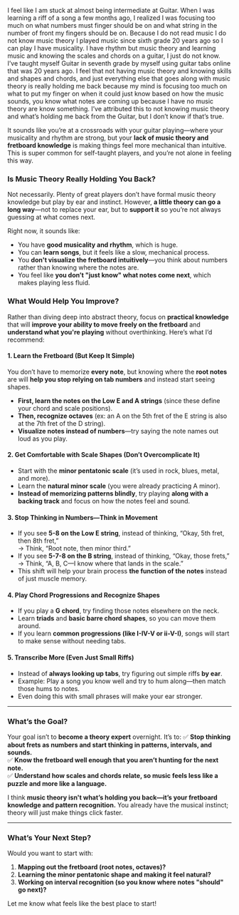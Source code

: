 I feel like I am stuck at almost being intermediate at Guitar. When I was learning a riff of a song a few months ago, I realized I was focusing too much on what numbers must finger should be on and what string in the number of front my fingers should be on. Because I do not read music I do not know music theory I played music since sixth grade 20 years ago so I can play I have musicality. I have rhythm but music theory and learning music and knowing the scales and chords on a guitar, I just do not know. I’ve taught myself Guitar in seventh grade by myself using guitar tabs online that was 20 years ago. I feel that not having music theory and knowing skills and shapes and chords, and just everything else that goes along with music theory is really holding me back because my mind is focusing too much on what to put my finger on when it could just know based on how the music sounds, you know what notes are coming up because I have no music theory are know something. I’ve attributed this to not knowing music theory and what’s holding me back from the Guitar, but I don’t know if that’s true.  

It sounds like you’re at a crossroads with your guitar playing—where your musicality and rhythm are strong, but your **lack of music theory and fretboard knowledge** is making things feel more mechanical than intuitive. This is super common for self-taught players, and you’re not alone in feeling this way.

### **Is Music Theory Really Holding You Back?**
Not necessarily. Plenty of great players don’t have formal music theory knowledge but play by ear and instinct. However, **a little theory can go a long way**—not to replace your ear, but to **support it** so you’re not always guessing at what comes next.

Right now, it sounds like:
- You have **good musicality and rhythm**, which is huge.
- You can **learn songs**, but it feels like a slow, mechanical process.
- You **don't visualize the fretboard intuitively**—you think about numbers rather than knowing where the notes are.
- You feel like **you don’t "just know" what notes come next**, which makes playing less fluid.

### **What Would Help You Improve?**
Rather than diving deep into abstract theory, focus on **practical knowledge** that will **improve your ability to move freely on the fretboard** and **understand what you're playing** without overthinking. Here’s what I’d recommend:

#### **1. Learn the Fretboard (But Keep It Simple)**
You don’t have to memorize **every note**, but knowing where the **root notes** are will **help you stop relying on tab numbers** and instead start seeing shapes.  
- **First, learn the notes on the Low E and A strings** (since these define your chord and scale positions).
- **Then, recognize octaves** (ex: an A on the 5th fret of the E string is also at the 7th fret of the D string).
- **Visualize notes instead of numbers**—try saying the note names out loud as you play.

#### **2. Get Comfortable with Scale Shapes (Don’t Overcomplicate It)**
- Start with the **minor pentatonic scale** (it’s used in rock, blues, metal, and more).
- Learn the **natural minor scale** (you were already practicing A minor).
- **Instead of memorizing patterns blindly**, try playing **along with a backing track** and focus on how the notes feel and sound.

#### **3. Stop Thinking in Numbers—Think in Movement**
- If you see **5-8 on the Low E string**, instead of thinking, “Okay, 5th fret, then 8th fret,”  
  → Think, “Root note, then minor third.”  
- If you see **5-7-8 on the B string**, instead of thinking, “Okay, those frets,”  
  → Think, “A, B, C—I know where that lands in the scale.”  
- This shift will help your brain process **the function of the notes** instead of just muscle memory.

#### **4. Play Chord Progressions and Recognize Shapes**
- If you play a **G chord**, try finding those notes elsewhere on the neck.
- Learn **triads** and **basic barre chord shapes**, so you can move them around.
- If you learn **common progressions (like I-IV-V or ii-V-I)**, songs will start to make sense without needing tabs.

#### **5. Transcribe More (Even Just Small Riffs)**
- Instead of **always looking up tabs**, try figuring out simple riffs **by ear**.
- Example: Play a song you know well and try to hum along—then match those hums to notes.
- Even doing this with small phrases will make your ear stronger.

---

### **What’s the Goal?**
Your goal isn’t to **become a theory expert** overnight. It’s to:
✅ **Stop thinking about frets as numbers and start thinking in patterns, intervals, and sounds.**  
✅ **Know the fretboard well enough that you aren’t hunting for the next note.**  
✅ **Understand how scales and chords relate, so music feels less like a puzzle and more like a language.**  

I think **music theory isn't what’s holding you back—it’s your fretboard knowledge and pattern recognition.** You already have the musical instinct; theory will just make things click faster.

---

### **What’s Your Next Step?**
Would you want to start with:
1. **Mapping out the fretboard (root notes, octaves)?**
2. **Learning the minor pentatonic shape and making it feel natural?**
3. **Working on interval recognition (so you know where notes "should" go next)?**

Let me know what feels like the best place to start!

